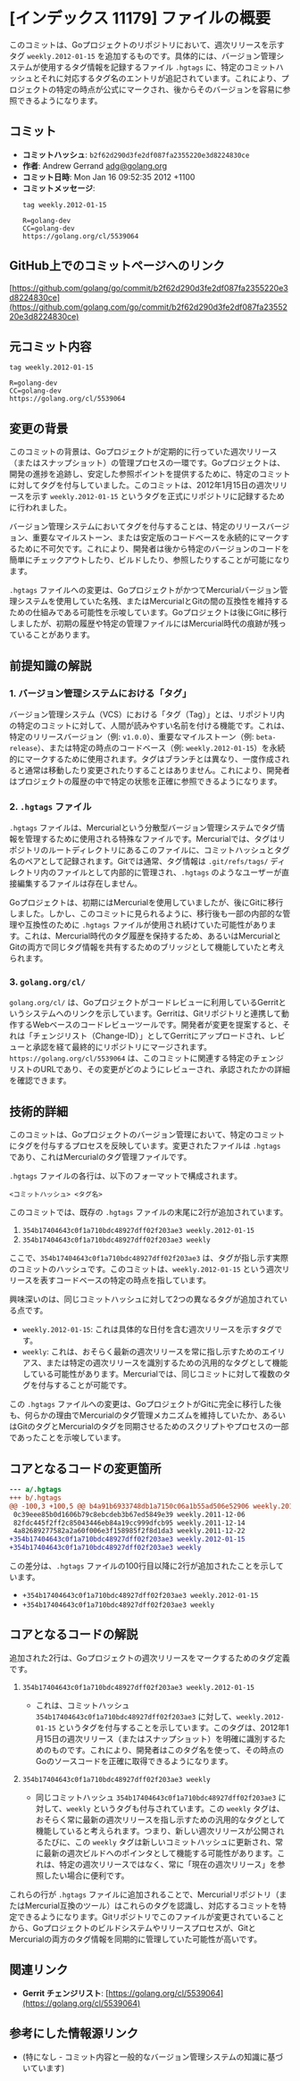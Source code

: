 # [インデックス 11179] ファイルの概要

このコミットは、Goプロジェクトのリポジトリにおいて、週次リリースを示すタグ `weekly.2012-01-15` を追加するものです。具体的には、バージョン管理システムが使用するタグ情報を記録するファイル `.hgtags` に、特定のコミットハッシュとそれに対応するタグ名のエントリが追記されています。これにより、プロジェクトの特定の時点が公式にマークされ、後からそのバージョンを容易に参照できるようになります。

## コミット

- **コミットハッシュ**: `b2f62d290d3fe2df087fa2355220e3d8224830ce`
- **作者**: Andrew Gerrand <adg@golang.org>
- **コミット日時**: Mon Jan 16 09:52:35 2012 +1100
- **コミットメッセージ**:
    ```
    tag weekly.2012-01-15
    
    R=golang-dev
    CC=golang-dev
    https://golang.org/cl/5539064
    ```

## GitHub上でのコミットページへのリンク

[https://github.com/golang/go/commit/b2f62d290d3fe2df087fa2355220e3d8224830ce](https://github.com/golang.com/go/commit/b2f62d290d3fe2df087fa2355220e3d8224830ce)

## 元コミット内容

```
tag weekly.2012-01-15

R=golang-dev
CC=golang-dev
https://golang.org/cl/5539064
```

## 変更の背景

このコミットの背景は、Goプロジェクトが定期的に行っていた週次リリース（またはスナップショット）の管理プロセスの一環です。Goプロジェクトは、開発の進捗を追跡し、安定した参照ポイントを提供するために、特定のコミットに対してタグを付与していました。このコミットは、2012年1月15日の週次リリースを示す `weekly.2012-01-15` というタグを正式にリポジトリに記録するために行われました。

バージョン管理システムにおいてタグを付与することは、特定のリリースバージョン、重要なマイルストーン、または安定版のコードベースを永続的にマークするために不可欠です。これにより、開発者は後から特定のバージョンのコードを簡単にチェックアウトしたり、ビルドしたり、参照したりすることが可能になります。

`.hgtags` ファイルへの変更は、GoプロジェクトがかつてMercurialバージョン管理システムを使用していた名残、またはMercurialとGitの間の互換性を維持するための仕組みである可能性を示唆しています。Goプロジェクトは後にGitに移行しましたが、初期の履歴や特定の管理ファイルにはMercurial時代の痕跡が残っていることがあります。

## 前提知識の解説

### 1. バージョン管理システムにおける「タグ」

バージョン管理システム（VCS）における「タグ（Tag）」とは、リポジトリ内の特定のコミットに対して、人間が読みやすい名前を付ける機能です。これは、特定のリリースバージョン（例: `v1.0.0`）、重要なマイルストーン（例: `beta-release`）、または特定の時点のコードベース（例: `weekly.2012-01-15`）を永続的にマークするために使用されます。タグはブランチとは異なり、一度作成されると通常は移動したり変更されたりすることはありません。これにより、開発者はプロジェクトの履歴の中で特定の状態を正確に参照できるようになります。

### 2. `.hgtags` ファイル

`.hgtags` ファイルは、Mercurialという分散型バージョン管理システムでタグ情報を管理するために使用される特殊なファイルです。Mercurialでは、タグはリポジトリのルートディレクトリにあるこのファイルに、コミットハッシュとタグ名のペアとして記録されます。Gitでは通常、タグ情報は `.git/refs/tags/` ディレクトリ内のファイルとして内部的に管理され、`.hgtags` のようなユーザーが直接編集するファイルは存在しません。

Goプロジェクトは、初期にはMercurialを使用していましたが、後にGitに移行しました。しかし、このコミットに見られるように、移行後も一部の内部的な管理や互換性のために `.hgtags` ファイルが使用され続けていた可能性があります。これは、Mercurial時代のタグ履歴を保持するため、あるいはMercurialとGitの両方で同じタグ情報を共有するためのブリッジとして機能していたと考えられます。

### 3. `golang.org/cl/`

`golang.org/cl/` は、Goプロジェクトがコードレビューに利用しているGerritというシステムへのリンクを示しています。Gerritは、Gitリポジトリと連携して動作するWebベースのコードレビューツールです。開発者が変更を提案すると、それは「チェンジリスト（Change-ID）」としてGerritにアップロードされ、レビューと承認を経て最終的にリポジトリにマージされます。`https://golang.org/cl/5539064` は、このコミットに関連する特定のチェンジリストのURLであり、その変更がどのようにレビューされ、承認されたかの詳細を確認できます。

## 技術的詳細

このコミットは、Goプロジェクトのバージョン管理において、特定のコミットにタグを付与するプロセスを反映しています。変更されたファイルは `.hgtags` であり、これはMercurialのタグ管理ファイルです。

`.hgtags` ファイルの各行は、以下のフォーマットで構成されます。

```
<コミットハッシュ> <タグ名>
```

このコミットでは、既存の `.hgtags` ファイルの末尾に2行が追加されています。

1.  `354b17404643c0f1a710bdc48927dff02f203ae3 weekly.2012-01-15`
2.  `354b17404643c0f1a710bdc48927dff02f203ae3 weekly`

ここで、`354b17404643c0f1a710bdc48927dff02f203ae3` は、タグが指し示す実際のコミットのハッシュです。このコミットは、`weekly.2012-01-15` という週次リリースを表すコードベースの特定の時点を指しています。

興味深いのは、同じコミットハッシュに対して2つの異なるタグが追加されている点です。
- `weekly.2012-01-15`: これは具体的な日付を含む週次リリースを示すタグです。
- `weekly`: これは、おそらく最新の週次リリースを常に指し示すためのエイリアス、または特定の週次リリースを識別するための汎用的なタグとして機能している可能性があります。Mercurialでは、同じコミットに対して複数のタグを付与することが可能です。

この `.hgtags` ファイルへの変更は、GoプロジェクトがGitに完全に移行した後も、何らかの理由でMercurialのタグ管理メカニズムを維持していたか、あるいはGitのタグとMercurialのタグを同期させるためのスクリプトやプロセスの一部であったことを示唆しています。

## コアとなるコードの変更箇所

```diff
--- a/.hgtags
+++ b/.hgtags
@@ -100,3 +100,5 @@ b4a91b6933748db1a7150c06a1b55ad506e52906 weekly.2011-11-18
 0c39eee85b0d1606b79c8ebcdeb3b67ed5849e39 weekly.2011-12-06
 82fdc445f2ff2c85043446eb84a19cc999dfcb95 weekly.2011-12-14
 4a82689277582a2a60f006e3f158985f2f8d1da3 weekly.2011-12-22
+354b17404643c0f1a710bdc48927dff02f203ae3 weekly.2012-01-15
+354b17404643c0f1a710bdc48927dff02f203ae3 weekly
```

この差分は、`.hgtags` ファイルの100行目以降に2行が追加されたことを示しています。

- `+354b17404643c0f1a710bdc48927dff02f203ae3 weekly.2012-01-15`
- `+354b17404643c0f1a710bdc48927dff02f203ae3 weekly`

## コアとなるコードの解説

追加された2行は、Goプロジェクトの週次リリースをマークするためのタグ定義です。

1.  `354b17404643c0f1a710bdc48927dff02f203ae3 weekly.2012-01-15`
    - これは、コミットハッシュ `354b17404643c0f1a710bdc48927dff02f203ae3` に対して、`weekly.2012-01-15` というタグを付与することを示しています。このタグは、2012年1月15日の週次リリース（またはスナップショット）を明確に識別するためのものです。これにより、開発者はこのタグ名を使って、その時点のGoのソースコードを正確に取得できるようになります。

2.  `354b17404643c0f1a710bdc48927dff02f203ae3 weekly`
    - 同じコミットハッシュ `354b17404643c0f1a710bdc48927dff02f203ae3` に対して、`weekly` というタグも付与されています。この `weekly` タグは、おそらく常に最新の週次リリースを指し示すための汎用的なタグとして機能していると考えられます。つまり、新しい週次リリースが公開されるたびに、この `weekly` タグは新しいコミットハッシュに更新され、常に最新の週次ビルドへのポインタとして機能する可能性があります。これは、特定の週次リリースではなく、常に「現在の週次リリース」を参照したい場合に便利です。

これらの行が `.hgtags` ファイルに追加されることで、Mercurialリポジトリ（またはMercurial互換のツール）はこれらのタグを認識し、対応するコミットを特定できるようになります。Gitリポジトリでこのファイルが変更されていることから、Goプロジェクトのビルドシステムやリリースプロセスが、GitとMercurialの両方のタグ情報を同期的に管理していた可能性が高いです。

## 関連リンク

- **Gerrit チェンジリスト**: [https://golang.org/cl/5539064](https://golang.org/cl/5539064)

## 参考にした情報源リンク

- (特になし - コミット内容と一般的なバージョン管理システムの知識に基づいています)

